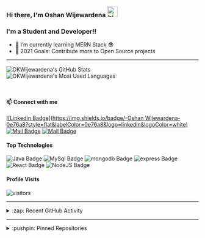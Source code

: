 ### Hi there, I'm Oshan Wijewardena <img src="https://user-images.githubusercontent.com/1303154/88677602-1635ba80-d120-11ea-84d8-d263ba5fc3c0.gif" width="28px" alt="hi">

### I'm a Student and Developer!!

- 🌱 I’m currently learning MERN Stack 😎
- 🥅 2021 Goals: Contribute more to Open Source projects

---

<img align="center" alt="OKWijewardena's GitHub Stats" src="https://github-readme-stats.vercel.app/api?username=OKWijewardena&show_icons=true&hide_border=true&theme=radical"/>&nbsp;<img align="center" alt="OKWijewardena's Most Used Languages" src="https://github-readme-stats.vercel.app/api/top-langs/?username=OKWijewardena&layout=compact&theme=radical&hide_border=true"/>

<br>

#### :mailbox: Connect with me

[![Linkedin Badge](https://img.shields.io/badge/-Oshan Wijewardena-0e76a8?style=flat&labelColor=0e76a8&logo=linkedin&logoColor=white)][linkedin]
[![Mail Badge](https://img.shields.io/badge/-OshanWijewardena-e84393?style=flat&labelColor=e84393&logo=instagram&logoColor=white)][instagram]
[![Mail Badge](https://img.shields.io/badge/-Oshan_Wijewardena-c0392b?style=flat&labelColor=c0392b&logo=gmail&logoColor=white)][gmail]

#### Top Technologies

![Java Badge](https://img.shields.io/badge/-Java-maroon?style=for-the-badge&labelColor=white&logo=java&logoColor=black) ![MySql Badge](https://img.shields.io/badge/-MySQL-blue?style=for-the-badge&labelColor=white&logo=mysql&logoColor=black) ![mongodb Badge](https://img.shields.io/badge/-MongoDB-darkgreen?style=for-the-badge&labelColor=white&logo=mongodb&logoColor=black) ![express Badge](https://img.shields.io/badge/-Express-purple?style=for-the-badge&labelColor=white&logo=express&logoColor=black) ![React Badge](https://img.shields.io/badge/-React-lightblue?style=for-the-badge&labelColor=white&logo=react&logoColor=black)
![NodeJS Badge](https://img.shields.io/badge/-NodeJS-green?style=for-the-badge&labelColor=white&logo=node.js&logoColor=black)

#### Profile Visits

![visitors](https://visitor-badge.glitch.me/badge?page_id=OKWijewardena.OKWijewardena)

---

<details>

  <summary>:zap: Recent GitHub Activity</summary>
    
  <!--START_SECTION:activity-->
1. 🎉 Merged PR [#14](https://github.com/zaiidahamed/MovieReservation-App/pull/14) in [zaiidahamed/MovieReservation-App](https://github.com/zaiidahamed/MovieReservation-App)
2. 💪 Opened PR [#14](https://github.com/zaiidahamed/MovieReservation-App/pull/14) in [zaiidahamed/MovieReservation-App](https://github.com/zaiidahamed/MovieReservation-App)
3. 🎉 Merged PR [#9](https://github.com/zaiidahamed/MovieReservation-App/pull/9) in [zaiidahamed/MovieReservation-App](https://github.com/zaiidahamed/MovieReservation-App)
4. 💪 Opened PR [#9](https://github.com/zaiidahamed/MovieReservation-App/pull/9) in [zaiidahamed/MovieReservation-App](https://github.com/zaiidahamed/MovieReservation-App)
5. 🎉 Merged PR [#3](https://github.com/zaiidahamed/MovieReservation-App/pull/3) in [zaiidahamed/MovieReservation-App](https://github.com/zaiidahamed/MovieReservation-App)
  <!--END_SECTION:activity-->

</details>

---

<details>

  <summary>:pushpin: Pinned Repositories</summary>

  <br>
  
<!--   &nbsp;&nbsp;&nbsp;<a href="https://github.com/ImashaKuruppu25/SoundSpace">
    <img align="center" src="https://github-readme-stats.vercel.app/api/pin/?username=ImashaKuruppu25&repo=SoundSpace&theme=dracula&show_owner=true&hide_border=true" />
  </a>&nbsp;&nbsp;&nbsp;&nbsp;&nbsp; -->
  <a href="https://github.com/OKWijewardena/Simple_Android_Calculater">
    <img align="center" src="https://github-readme-stats.vercel.app/api/pin/?username=ImashaKuruppu25&repo=Simple_Android_Calculater&theme=dracula&show_owner=true&hide_border=true" />
  </a>
<!-- 
  <br>

&nbsp;&nbsp;&nbsp;<a href="https://github.com/lonewol7f/JavaCRUD">
<img align="center" src="https://github-readme-stats.vercel.app/api/pin/?username=ImashaKuruppu25&repo=JavaCRUD&theme=dracula&show_owner=true&hide_border=true" />
</a>&nbsp;&nbsp;&nbsp;&nbsp;&nbsp;
<a href="https://github.com/lonewol7f/diceGame">
<img align="center" src="https://github-readme-stats.vercel.app/api/pin/?username=lonewol7f&repo=diceGame&theme=dracula&show_owner=true&hide_border=true" />
</a>
-->

</details>

<!-- List of web sites -->

[instagram]: #
[linkedin]: #
[gmail]: mailto:oshan.wijewardena@gmail.com

